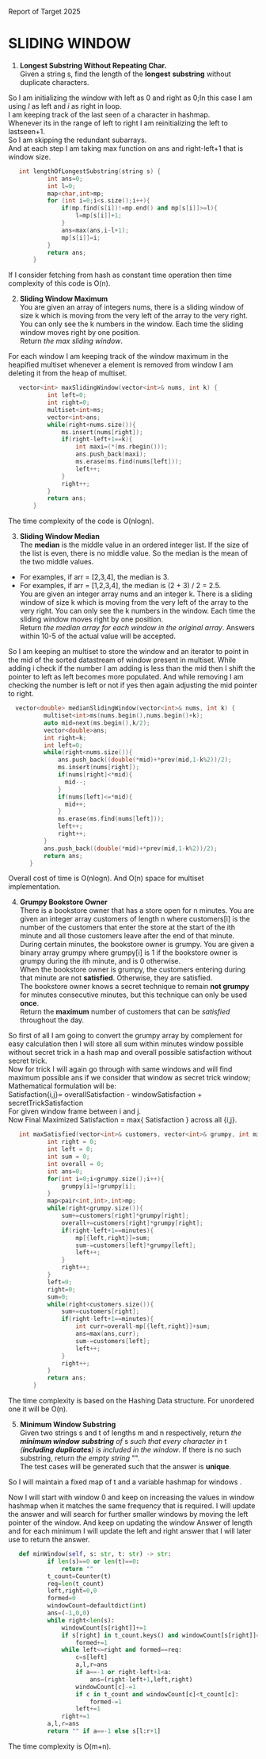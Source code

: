 Report of Target 2025

# SLIDING WINDOW

1. **Longest Substring Without Repeating Char.**  
   Given a string s, find the length of the **longest** **substring** without duplicate characters.  
     
So I am initializing the window with left as 0 and right as 0;In this case I am using *l* as left and *i*  as right in loop.  
I am keeping track of the last seen of a character in hashmap.   
Whenever its in the range of left to right I am reinitializing the left to lastseen+1.  
So I am skipping the redundant subarrays.  
And at each step I am taking max function on ans and right-left+1 that is window size.  
```cpp     
   int lengthOfLongestSubstring(string s) {  
           int ans=0;  
           int l=0;  
           map<char,int>mp;  
           for (int i=0;i<s.size();i++){  
               if(mp.find(s[i])!=mp.end() and mp[s[i]]>=l){  
                   l=mp[s[i]]+1;  
               }  
               ans=max(ans,i-l+1);  
               mp[s[i]]=i;  
           }  
           return ans;  
       }  
```
If I consider fetching from hash as constant time operation then time complexity of this code is O(n).  
     
2. **Sliding Window Maximum**  
   You are given an array of integers nums, there is a sliding window of size k which is moving from the very left of the array to the very right. You can only see the k numbers in the window. Each time the sliding window moves right by one position.  
   Return *the max sliding window*.  
     
     
For each window I am keeping track of the window maximum in the heapified multiset whenever a element is removed from window I am deleting it from the heap of multiset.   
```cpp     
   vector<int> maxSlidingWindow(vector<int>& nums, int k) {  
           int left=0;  
           int right=0;  
           multiset<int>ms;  
           vector<int>ans;  
           while(right<nums.size()){  
               ms.insert(nums[right]);  
               if(right-left+1==k){  
                   int maxi=(*(ms.rbegin()));  
                   ans.push_back(maxi);  
                   ms.erase(ms.find(nums[left]));  
                   left++;  
               }  
               right++;  
           }  
           return ans;  
       }  
```
The time complexity of the code is O(nlogn).  
     
3. **Sliding Window Median**  
   The **median** is the middle value in an ordered integer list. If the size of the list is even, there is no middle value. So the median is the mean of the two middle values.  
* For examples, if arr \= \[2,3,4\], the median is 3\.  
* For examples, if arr \= \[1,2,3,4\], the median is (2 \+ 3\) / 2 \= 2.5.  
  You are given an integer array nums and an integer k. There is a sliding window of size k which is moving from the very left of the array to the very right. You can only see the k numbers in the window. Each time the sliding window moves right by one position.  
  Return *the median array for each window in the original array*. Answers within 10\-5 of the actual value will be accepted.


So I am keeping an multiset to store the window and an iterator to point in the mid of the sorted datastream of window present in multiset. While adding i check if the number I am adding is less than the mid then I shift the pointer to left as left becomes more populated. And while removing I am checking the number is left or not if yes then again adjusting the mid pointer to right.  

```cpp
  vector<double> medianSlidingWindow(vector<int>& nums, int k) {
          multiset<int>ms(nums.begin(),nums.begin()+k);
          auto mid=next(ms.begin(),k/2);
          vector<double>ans;
          int right=k;
          int left=0;
          while(right<nums.size()){
              ans.push_back((double(*mid)+*prev(mid,1-k%2))/2);
              ms.insert(nums[right]);
              if(nums[right]<*mid){
                mid--;
              }
              if(nums[left]<=*mid){
                mid++;
              }
              ms.erase(ms.find(nums[left]));
              left++;
              right++;
          }
          ans.push_back((double(*mid)+*prev(mid,1-k%2))/2);
          return ans;
      }
```
Overall cost of time is O(nlogn). And O(n) space for multiset implementation.


4. **Grumpy Bookstore Owner**  
   There is a bookstore owner that has a store open for n minutes. You are given an integer array customers of length n where customers\[i\] is the number of the customers that enter the store at the start of the ith minute and all those customers leave after the end of that minute.  
   During certain minutes, the bookstore owner is grumpy. You are given a binary array grumpy where grumpy\[i\] is 1 if the bookstore owner is grumpy during the ith minute, and is 0 otherwise.  
   When the bookstore owner is grumpy, the customers entering during that minute are not **satisfied**. Otherwise, they are satisfied.  
   The bookstore owner knows a secret technique to remain **not grumpy** for minutes consecutive minutes, but this technique can only be used **once**.  
   Return the **maximum** number of customers that can be *satisfied* throughout the day.

   

So first of all I am going to convert the grumpy array by complement for easy calculation then I will store all sum within minutes window possible without secret trick in a hash map and overall possible satisfaction without secret trick.  
Now for trick I will again go through with same windows and will find maximum possible ans if we consider that window as secret trick window;  
Mathematical formulation will be:  
Satisfaction{i,j}= overallSatisfaction \- windowSatisfaction \+ secretTrickSatisfaction  
For given window frame between i and j.  
Now Final Maximized Satisfaction \= max{ Satisfaction } across all {i,j}.  
```cpp     
   int maxSatisfied(vector<int>& customers, vector<int>& grumpy, int minutes) {  
           int right = 0;  
           int left = 0;  
           int sum = 0;  
           int overall = 0;  
           int ans=0;  
           for(int i=0;i<grumpy.size();i++){  
               grumpy[i]=!grumpy[i];  
           }  
           map<pair<int,int>,int>mp;  
           while(right<grumpy.size()){  
               sum+=customers[right]*grumpy[right];  
               overall+=customers[right]*grumpy[right];  
               if(right-left+1==minutes){  
                   mp[{left,right}]=sum;  
                   sum-=customers[left]*grumpy[left];  
                   left++;  
               }  
               right++;  
           }  
           left=0;  
           right=0;  
           sum=0;  
           while(right<customers.size()){  
               sum+=customers[right];  
               if(right-left+1==minutes){  
                   int curr=overall-mp[{left,right}]+sum;  
                   ans=max(ans,curr);  
                   sum-=customers[left];  
                   left++;  
               }  
               right++;  
           }  
           return ans;  
       }
```
The time complexity is based on the Hashing Data structure. For unordered one it will be O(n).

5. **Minimum Window Substring**  
   Given two strings s and t of lengths m and n respectively, return *the **minimum window*** ***substring** of* s *such that every character in* t *(**including duplicates**) is included in the window*. If there is no such substring, return *the empty string* "".  
   The test cases will be generated such that the answer is **unique**.


So I will maintain a fixed map of t and a variable hashmap for windows .

Now I will start with window 0 and keep on increasing the values in window hashmap when it matches the same frequency that is required. I will update the answer and will search for further smaller windows by moving the left pointer of the window. And keep on updating the window Answer of length and for each minimum I will update the left and right answer that I will later use to return the answer.

   

   
```python
   def minWindow(self, s: str, t: str) -> str:
           if len(s)==0 or len(t)==0:
               return ""
           t_count=Counter(t)
           req=len(t_count)
           left,right=0,0
           formed=0
           windowCount=defaultdict(int)
           ans=(-1,0,0)
           while right<len(s):
               windowCount[s[right]]+=1
               if s[right] in t_count.keys() and windowCount[s[right]]==t_count[s[right]]:
                   formed+=1
               while left<=right and formed==req:
                   c=s[left]
                   a,l,r=ans
                   if a==-1 or right-left+1<a:
                       ans=(right-left+1,left,right)
                   windowCount[c]-=1
                   if c in t_count and windowCount[c]<t_count[c]:
                       formed-=1
                   left+=1
               right+=1
           a,l,r=ans
           return "" if a==-1 else s[l:r+1]
```
The time complexity is O(m+n).